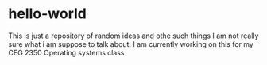 # hello-world
This is just a repository of random ideas and othe such things
I am not really sure what i am suppose to talk about.
I am currently working on this for my CEG 2350 Operating systems class
